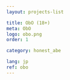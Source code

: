 ```yaml
---
layout: projects-list

title: ObO (18+)
meta: ObO
logo: obo.png
order: 1

category: honest_abe

lang: jp
ref: obo
---
```

